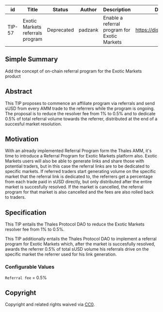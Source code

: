 | id | Title | Status | Author | Description | Discussions to | Created |
| ----------- | ----------- | ----------- | ----------- | ----------- | ----------- | ----------- |
| TIP-57 |  Exotic Markets referrals program | Deprecated | padzank | Enable a referral program for Exotic Markets | https://discord.gg/rPpPcMXSeU | 2022-06-14
 
 
## Simple Summary

Add the concept of on-chain referral program for the Exotic Markets product
 
## Abstract
 
This TIP proposes to commence an affiliate program via referrals and send sUSD from every AMM trade to the referrers while the program is ongoing. The proposal is to reduce the resolver fee from 1% to 0.5% and to dedicate 0.5% of total referral volume towards the referrer, distributed at the end of a succesful market resolution.
 
## Motivation
 
With an already implemented Referral Program form the Thales AMM, it's time to introduce a Referral Program for Exotic Markets platform also.
Exotic Markets users will also be able to generate links and share those with potential traders, but in this case the referral links are to be dedicated to specific markets. If referred traders start generating volume on the specific market that the referral link is dedicated to, the referrers get a percentage from each trade paid in sUSD directly, but only distributed after the entire market is succesfully resolved. If the market is cancelled, the referral program for that market is also cancelled and the fees are also rolled back to traders.
 
## Specification
 
This TIP entails the Thales Protocol DAO to reduce the Exotic Markets resolver fee from 1% to 0.5%.
 
This TIP additionally entails the Thales Protocol DAO to implement a referral program for Exotic Markets which, after the market is succesfully resolved, awards the referrer 0.5% of total sUSD volume his referrals drive on the specific market the referrer used for his link generation.
 
### Configurable Values
 
`Referral fee` = 0.5%
 
## Copyright
Copyright and related rights waived via [CC0](https://creativecommons.org/publicdomain/zero/1.0/).